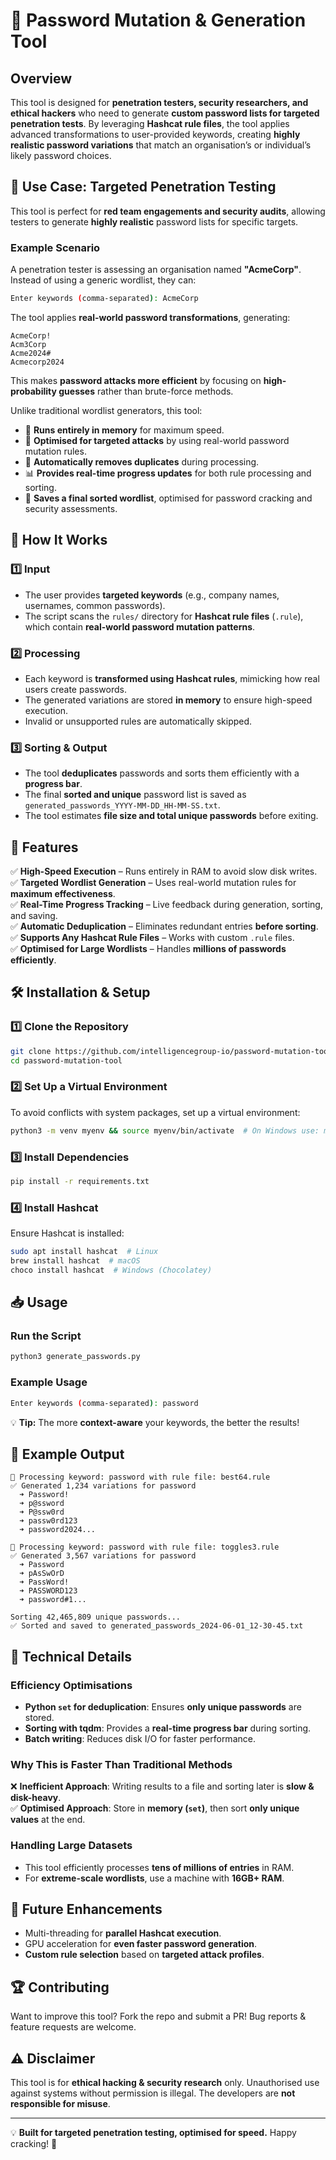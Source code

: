 # 🔐 Password Mutation & Generation Tool

## Overview

This tool is designed for **penetration testers, security researchers, and ethical hackers** who need to generate **custom password lists for targeted penetration tests**. By leveraging **Hashcat rule files**, the tool applies advanced transformations to user-provided keywords, creating **highly realistic password variations** that match an organisation’s or individual’s likely password choices.

## 🎯 Use Case: Targeted Penetration Testing

This tool is perfect for **red team engagements and security audits**, allowing testers to generate **highly realistic** password lists for specific targets.

### **Example Scenario**

A penetration tester is assessing an organisation named **"AcmeCorp"**. Instead of using a generic wordlist, they can:

```bash
Enter keywords (comma-separated): AcmeCorp
```

The tool applies **real-world password transformations**, generating:

```
AcmeCorp!
Acm3Corp
Acme2024#
Acmecorp2024
```

This makes **password attacks more efficient** by focusing on **high-probability guesses** rather than brute-force methods.

Unlike traditional wordlist generators, this tool:

- 🚀 **Runs entirely in memory** for maximum speed.
- 🎯 **Optimised for targeted attacks** by using real-world password mutation rules.
- 🔄 **Automatically removes duplicates** during processing.
- 📊 **Provides real-time progress updates** for both rule processing and sorting.
- 💾 **Saves a final sorted wordlist**, optimised for password cracking and security assessments.

## 🔧 How It Works

### 1️⃣ Input

- The user provides **targeted keywords** (e.g., company names, usernames, common passwords).
- The script scans the `rules/` directory for **Hashcat rule files** (`.rule`), which contain **real-world password mutation patterns**.

### 2️⃣ Processing

- Each keyword is **transformed using Hashcat rules**, mimicking how real users create passwords.
- The generated variations are stored **in memory** to ensure high-speed execution.
- Invalid or unsupported rules are automatically skipped.

### 3️⃣ Sorting & Output

- The tool **deduplicates** passwords and sorts them efficiently with a **progress bar**.
- The final **sorted and unique** password list is saved as `generated_passwords_YYYY-MM-DD_HH-MM-SS.txt`.
- The tool estimates **file size and total unique passwords** before exiting.

## 📌 Features

✅ **High-Speed Execution** – Runs entirely in RAM to avoid slow disk writes.\
✅ **Targeted Wordlist Generation** – Uses real-world mutation rules for **maximum effectiveness**.\
✅ **Real-Time Progress Tracking** – Live feedback during generation, sorting, and saving.\
✅ **Automatic Deduplication** – Eliminates redundant entries **before sorting**.\
✅ **Supports Any Hashcat Rule Files** – Works with custom `.rule` files.\
✅ **Optimised for Large Wordlists** – Handles **millions of passwords efficiently**.


## 🛠️ Installation & Setup

### 1️⃣ Clone the Repository

```bash
git clone https://github.com/intelligencegroup-io/password-mutation-tool.git
cd password-mutation-tool
```

### 2️⃣ Set Up a Virtual Environment

To avoid conflicts with system packages, set up a virtual environment:

```bash
python3 -m venv myenv && source myenv/bin/activate  # On Windows use: myenv\Scripts\activate
```

### 3️⃣ Install Dependencies

```bash
pip install -r requirements.txt
```

### 4️⃣ Install Hashcat

Ensure Hashcat is installed:

```bash
sudo apt install hashcat  # Linux
brew install hashcat  # macOS
choco install hashcat  # Windows (Chocolatey)
```

## 📥 Usage

### Run the Script

```bash
python3 generate_passwords.py
```

### Example Usage

```bash
Enter keywords (comma-separated): password
```

💡 **Tip:** The more **context-aware** your keywords, the better the results!

## 📜 Example Output

```
🔹 Processing keyword: password with rule file: best64.rule
✅ Generated 1,234 variations for password
  ➜ Password!
  ➜ p@ssword
  ➜ P@ssw0rd
  ➜ passw0rd123
  ➜ password2024...

🔹 Processing keyword: password with rule file: toggles3.rule
✅ Generated 3,567 variations for password
  ➜ Password
  ➜ pAsSwOrD
  ➜ PassWord!
  ➜ PASSWORD123
  ➜ password#1...

Sorting 42,465,809 unique passwords...
✅ Sorted and saved to generated_passwords_2024-06-01_12-30-45.txt
```

## 🔬 Technical Details

### **Efficiency Optimisations**

- **Python `set` for deduplication**: Ensures **only unique passwords** are stored.  
- **Sorting with tqdm**: Provides a **real-time progress bar** during sorting.  
- **Batch writing**: Reduces disk I/O for faster performance.  

### **Why This is Faster Than Traditional Methods**

❌ **Inefficient Approach**: Writing results to a file and sorting later is **slow & disk-heavy**.\
✅ **Optimised Approach**: Store in **memory (`set`)**, then sort **only unique values** at the end.

### **Handling Large Datasets**

- This tool efficiently processes **tens of millions of entries** in RAM.
- For **extreme-scale wordlists**, use a machine with **16GB+ RAM**.

## 🚀 Future Enhancements

- Multi-threading for **parallel Hashcat execution**.
- GPU acceleration for **even faster password generation**.
- **Custom rule selection** based on **targeted attack profiles**.

## 🏆 Contributing

Want to improve this tool? Fork the repo and submit a PR! Bug reports & feature requests are welcome.

## ⚠️ Disclaimer

This tool is for **ethical hacking & security research** only. Unauthorised use against systems without permission is illegal. The developers are **not responsible for misuse**.

---

💡 **Built for targeted penetration testing, optimised for speed.** Happy cracking! 🚀
